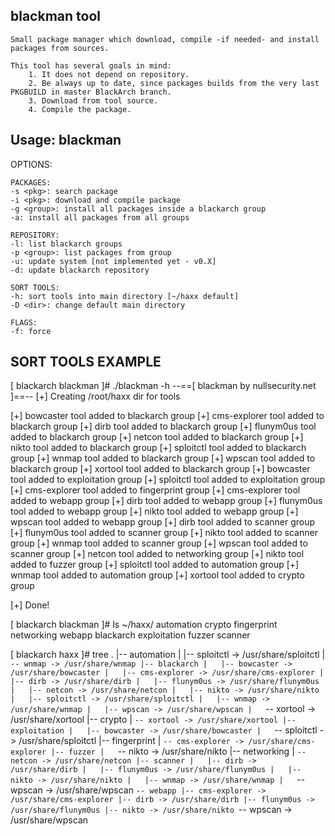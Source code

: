 blackman tool
-------------
    Small package manager which download, compile -if needed- and install packages from sources.

    This tool has several goals in mind:
        1. It does not depend on repository.
        2. Be always up to date, since packages builds from the very last PKGBUILD in master BlackArch branch.
        3. Download from tool source.
        4. Compile the package.

Usage: blackman
---------------

OPTIONS:

    PACKAGES:
    -s <pkg>: search package
    -i <pkg>: download and compile package
    -g <group>: install all packages inside a blackarch group
    -a: install all packages from all groups

    REPOSITORY:
    -l: list blackarch groups
    -p <group>: list packages from group
    -u: update system [not implemented yet - v0.X]
    -d: update blackarch repository

    SORT TOOLS:
    -h: sort tools into main directory [~/haxx default]
    -D <dir>: change default main directory

    FLAGS:
    -f: force

SORT TOOLS EXAMPLE
-----------------
[ blackarch blackman ]# ./blackman -h
--==[ blackman by nullsecurity.net ]==--
[+] Creating /root/haxx dir for tools

[+] bowcaster tool added to blackarch group
[+] cms-explorer tool added to blackarch group
[+] dirb tool added to blackarch group
[+] flunym0us tool added to blackarch group
[+] netcon tool added to blackarch group
[+] nikto tool added to blackarch group
[+] sploitctl tool added to blackarch group
[+] wnmap tool added to blackarch group
[+] wpscan tool added to blackarch group
[+] xortool tool added to blackarch group
[+] bowcaster tool added to exploitation group
[+] sploitctl tool added to exploitation group
[+] cms-explorer tool added to fingerprint group
[+] cms-explorer tool added to webapp group
[+] dirb tool added to webapp group
[+] flunym0us tool added to webapp group
[+] nikto tool added to webapp group
[+] wpscan tool added to webapp group
[+] dirb tool added to scanner group
[+] flunym0us tool added to scanner group
[+] nikto tool added to scanner group
[+] wnmap tool added to scanner group
[+] wpscan tool added to scanner group
[+] netcon tool added to networking group
[+] nikto tool added to fuzzer group
[+] sploitctl tool added to automation group
[+] wnmap tool added to automation group
[+] xortool tool added to crypto group

[+] Done!

[ blackarch blackman ]# ls ~/haxx/
automation  crypto        fingerprint  networking  webapp
blackarch   exploitation  fuzzer       scanner

[ blackarch haxx ]# tree
.
|-- automation
|   |-- sploitctl -> /usr/share/sploitctl
|   `-- wnmap -> /usr/share/wnmap
|-- blackarch
|   |-- bowcaster -> /usr/share/bowcaster
|   |-- cms-explorer -> /usr/share/cms-explorer
|   |-- dirb -> /usr/share/dirb
|   |-- flunym0us -> /usr/share/flunym0us
|   |-- netcon -> /usr/share/netcon
|   |-- nikto -> /usr/share/nikto
|   |-- sploitctl -> /usr/share/sploitctl
|   |-- wnmap -> /usr/share/wnmap
|   |-- wpscan -> /usr/share/wpscan
|   `-- xortool -> /usr/share/xortool
|-- crypto
|   `-- xortool -> /usr/share/xortool
|-- exploitation
|   |-- bowcaster -> /usr/share/bowcaster
|   `-- sploitctl -> /usr/share/sploitctl
|-- fingerprint
|   `-- cms-explorer -> /usr/share/cms-explorer
|-- fuzzer
|   `-- nikto -> /usr/share/nikto
|-- networking
|   `-- netcon -> /usr/share/netcon
|-- scanner
|   |-- dirb -> /usr/share/dirb
|   |-- flunym0us -> /usr/share/flunym0us
|   |-- nikto -> /usr/share/nikto
|   |-- wnmap -> /usr/share/wnmap
|   `-- wpscan -> /usr/share/wpscan
`-- webapp
    |-- cms-explorer -> /usr/share/cms-explorer
    |-- dirb -> /usr/share/dirb
    |-- flunym0us -> /usr/share/flunym0us
    |-- nikto -> /usr/share/nikto
    `-- wpscan -> /usr/share/wpscan

